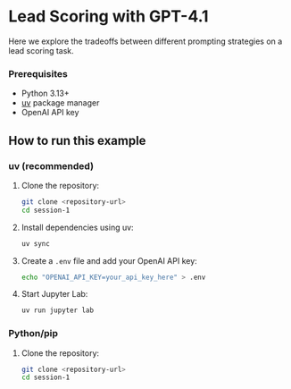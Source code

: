 # Lead Scoring with GPT-4.1

Here we explore the tradeoffs between different prompting strategies on a lead scoring task.

### Prerequisites

- Python 3.13+
- [uv](https://docs.astral.sh/uv/) package manager
- OpenAI API key

## How to run this example

### uv (recommended)

1. Clone the repository:
    ```bash
    git clone <repository-url>
    cd session-1
    ```

2. Install dependencies using uv:
    ```bash
    uv sync
    ```

3. Create a `.env` file and add your OpenAI API key:
    ```bash
    echo "OPENAI_API_KEY=your_api_key_here" > .env
    ```

4. Start Jupyter Lab:
    ```bash
    uv run jupyter lab
    ```

### Python/pip

1. Clone the repository:
    ```bash
    git clone <repository-url>
    cd session-1
    ```

2. Create a virtual environment:
    ```bash
    python -m venv venv
    ```

3. Activate the virtual environment:
    ```bash
    # On macOS/Linux:
    source venv/bin/activate
    
    # On Windows:
    venv\Scripts\activate
    ```

4. Install dependencies using pip:
    ```bash
    pip install -e .
    ```

5. Create a `.env` file and add your OpenAI API key:
    ```bash
    echo "OPENAI_API_KEY=your_api_key_here" > .env
    ```

6. Start Jupyter Lab:
    ```bash
    jupyter lab
    ```

### References

Data source
- [Hugging Face Dataset](https://huggingface.co/datasets/shawhin/lead-scoring-x)
- [Original Dataset from Kaggle](https://www.kaggle.com/datasets/amritachatterjee09/lead-scoring-dataset)